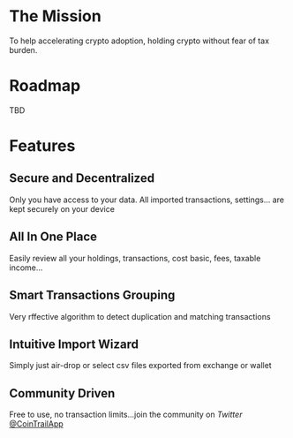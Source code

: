 # The Mission
To help accelerating crypto adoption, holding crypto without fear of tax burden.

# Roadmap
TBD

# Features
## Secure and Decentralized
Only you have access to your data. All imported transactions, settings... are kept securely on your device

## All In One Place
Easily review all your holdings, transactions, cost basic, fees, taxable income...

## Smart Transactions Grouping
Very rffective algorithm to detect duplication and matching transactions

## Intuitive Import Wizard
Simply just air-drop or select csv files exported from exchange or wallet

## Community Driven
Free to use, no transaction limits...join the community on *Twitter* [@CoinTrailApp](https://twitter.com/CoinTrailApp)
